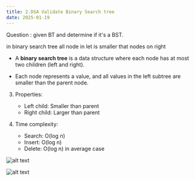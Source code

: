 ```yaml
---
title: 2.DSA Validate Binary Search tree
date: 2025-01-19
---
```


Question : given BT and determine if it's a BST.

in binary search tree all node in let is smaller that nodes on right


- A **binary search tree** is a data structure where each node has at most two children (left and right).

- Each node represents a value, and all values in the left subtree are smaller than the parent node.

3. Properties:
   - Left child: Smaller than parent
   - Right child: Larger than parent

4. Time complexity:
	- Search: O(log n)
    - Insert: O(log n)
    - Delete: O(log n) in average case

![alt text](/images/Pastedimage20250119145013.png)


![alt text](/images/Pastedimage20250119145033.png)



